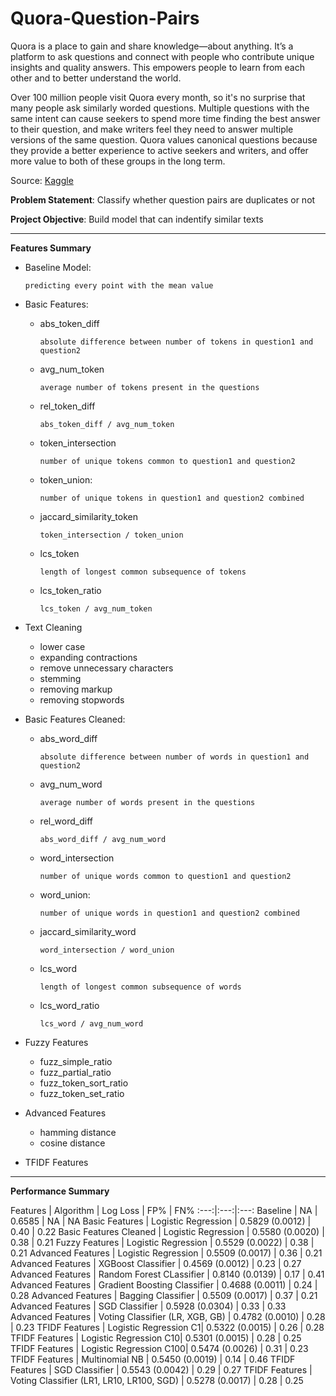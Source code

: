 # Quora-Question-Pairs

Quora is a place to gain and share knowledge—about anything. It’s a platform to ask questions and connect with people who contribute unique insights and quality answers. This empowers people to learn from each other and to better understand the world.

Over 100 million people visit Quora every month, so it's no surprise that many people ask similarly worded questions. Multiple questions with the same intent can cause seekers to spend more time finding the best answer to their question, and make writers feel they need to answer multiple versions of the same question. Quora values canonical questions because they provide a better experience to active seekers and writers, and offer more value to both of these groups in the long term.

Source: [Kaggle](https://www.kaggle.com/c/quora-question-pairs)

**Problem Statement**: Classify whether question pairs are duplicates or not

**Project  Objective**: Build model that can indentify similar texts
___

**Features Summary**

* Baseline Model: 

      predicting every point with the mean value
* Basic Features:
  * abs_token_diff  
          
        absolute difference between number of tokens in question1 and question2
  * avg_num_token  
          
        average number of tokens present in the questions
  * rel_token_diff  
          
        abs_token_diff / avg_num_token
  * token_intersection  
          
        number of unique tokens common to question1 and question2
  * token_union: 
          
        number of unique tokens in question1 and question2 combined
  * jaccard_similarity_token
      
        token_intersection / token_union
  * lcs_token
      
        length of longest common subsequence of tokens        
  * lcs_token_ratio
      
        lcs_token / avg_num_token

* Text Cleaning
  * lower case
  * expanding contractions
  * remove unnecessary characters
  * stemming
  * removing markup
  * removing stopwords

* Basic Features Cleaned:
  * abs_word_diff  
          
        absolute difference between number of words in question1 and question2
  * avg_num_word 
          
        average number of words present in the questions
  * rel_word_diff  
          
        abs_word_diff / avg_num_word
  * word_intersection  
          
        number of unique words common to question1 and question2
  * word_union: 
          
        number of unique words in question1 and question2 combined
  * jaccard_similarity_word
      
        word_intersection / word_union
  * lcs_word
      
        length of longest common subsequence of words        
  * lcs_word_ratio
      
        lcs_word / avg_num_word        

* Fuzzy Features
    * fuzz_simple_ratio
    * fuzz_partial_ratio
    * fuzz_token_sort_ratio
    * fuzz_token_set_ratio

* Advanced Features
    * hamming distance
    * cosine distance

* TFIDF Features
___

**Performance Summary**

Features | Algorithm | Log Loss | FP% | FN% 
:---:|:---:|:---:
Baseline | NA | 0.6585 | NA | NA
Basic Features | Logistic Regression | 0.5829 (0.0012) | 0.40 | 0.22
Basic Features Cleaned | Logistic Regression | 0.5580 (0.0020) | 0.38 | 0.21
Fuzzy Features | Logistic Regression | 0.5529 (0.0022) | 0.38 | 0.21
Advanced Features | Logistic Regression | 0.5509 (0.0017) | 0.36 | 0.21
Advanced Features | XGBoost Classifier | 0.4569 (0.0012) | 0.23 | 0.27
Advanced Features | Random Forest CLassifier | 0.8140 (0.0139) | 0.17 | 0.41
Advanced Features | Gradient Boosting Classifier | 0.4688 (0.0011) | 0.24 | 0.28
Advanced Features | Bagging Classifier | 0.5509 (0.0017) | 0.37 | 0.21
Advanced Features | SGD Classifier | 0.5928 (0.0304) | 0.33 | 0.33
Advanced Features | Voting Classifier (LR, XGB, GB) | 0.4782 (0.0010) | 0.28 | 0.23
TFIDF Features | Logistic Regression C1| 0.5322 (0.0015) | 0.26 | 0.28
TFIDF Features | Logistic Regression C10| 0.5301 (0.0015) | 0.28 | 0.25
TFIDF Features | Logistic Regression C100| 0.5474 (0.0026) | 0.31 | 0.23
TFIDF Features | Multinomial NB | 0.5450 (0.0019) | 0.14 | 0.46
TFIDF Features | SGD Classifier | 0.5543 (0.0042) | 0.29 | 0.27
TFIDF Features | Voting Classifier (LR1, LR10, LR100, SGD) | 0.5278 (0.0017) | 0.28 | 0.25
